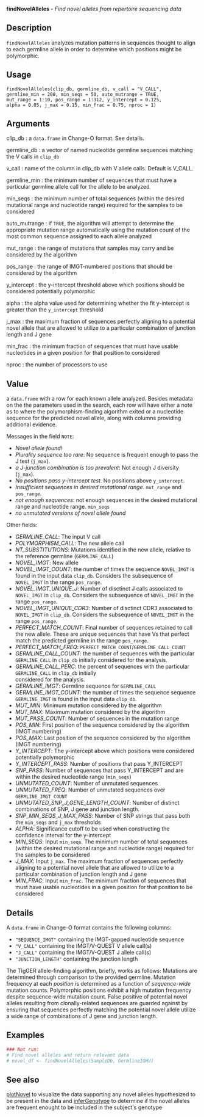 **findNovelAlleles** - *Find novel alleles from repertoire sequencing data*

Description
--------------------

`findNovelAlleles` analyzes mutation patterns in sequences thought to
align to each germline allele in order to determine which positions
might be polymorphic.


Usage
--------------------
```
findNovelAlleles(clip_db, germline_db, v_call = "V_CALL",
germline_min = 200, min_seqs = 50, auto_mutrange = TRUE,
mut_range = 1:10, pos_range = 1:312, y_intercept = 0.125,
alpha = 0.05, j_max = 0.15, min_frac = 0.75, nproc = 1)
```

Arguments
-------------------

clip_db
:   a `data.frame` in Change-O format. See details.

germline_db
:   a vector of named nucleotide germline sequences
matching the V calls in `clip_db`

v_call
:   name of the column in clip_db with V allele calls. 
Default is V_CALL.

germline_min
:   the minimum number of sequences that must have a
particular germline allele call for the allele to
be analyzed

min_seqs
:   the minimum number of total sequences (within the
desired mutational range and nucleotide range)
required for the samples to be considered

auto_mutrange
:   if `TRUE`, the algorithm will attempt to
determine the appropriate mutation range
automatically using the mutation count of the most
common sequence assigned to each allele analyzed

mut_range
:   the range of mutations that samples may carry and
be considered by the algorithm

pos_range
:   the range of IMGT-numbered positions that should be
considered by the algorithm

y_intercept
:   the y-intercept threshold above which positions should be
considered potentially polymorphic

alpha
:   the alpha value used for determining whether the 
fit y-intercept is greater than the `y_intercept`
threshold

j_max
:   the maximum fraction of sequences perfectly aligning
to a potential novel allele that are allowed to
utilize to a particular combination of junction
length and J gene

min_frac
:   the minimum fraction of sequences that must have
usable nucleotides in a given position for that
position to considered

nproc
:   the number of processors to use




Value
-------------------

a `data.frame` with a row for each known allele analyzed.
Besides metadata on the the parameters used in the search, each row will have
either a note as to where the polymorphism-finding algorithm exited or a
nucleotide sequence for the predicted novel allele, along with columns providing
additional evidence.

Messages in the field `NOTE`:


+  *Novel allele found!* 
+  *Plurality sequence too rare*: No sequence is frequent 
enough to pass the J test (`j_max`).
+  *a J-junction combination is too prevalent*: Not enough
J diversity (`j_max`).
+  *No positions pass y-intercept test*. No positions above
`y_intercept`.
+  *Insufficient sequences in desired mutational range*. 
`mut_range` and `pos_range`.
+  *not enough sequences*:  not enough sequences in the 
desired mutational range and nucleotide range.
`min_seqs`
+  *no unmutated versions of novel allele found*


Other fields:

+  *GERMLINE_CALL*: The input V call
+  *POLYMORPHISM_CALL*: The new allele call
+  *NT_SUBSTITUTIONS*: Mutations identified in the new allele, relative
to the reference germline (`GERMLINE_CALL`)
+  *NOVEL_IMGT*: New allele
+  *NOVEL_IMGT_COUNT*:  the number of times the sequence 
`NOVEL_IMGT` is found in the input data 
`clip_db`. Considers the subsequence of 
`NOVEL_IMGT` in the range `pos_range`.  
+  *NOVEL_IMGT_UNIQUE_J*: Number of disctinct J calls associated
to `NOVEL_IMGT` in `clip_db`. Considers
the subsequence of `NOVEL_IMGT` in the range 
`pos_range`.       
+  *NOVEL_IMGT_UNIQUE_CDR3*: Number of disctinct CDR3 associated
to `NOVEL_IMGT` in `clip_db`. Considers
the subsequence of `NOVEL_IMGT` in the range 
`pos_range`.                                              
+  *PERFECT_MATCH_COUNT*: Final number of sequences retained to call 
the new allele. These are unique sequences that have 
Vs that perfect match the predicted germline in the 
range `pos_range`.
+  *PERFECT_MATCH_FREQ*: `PERFECT_MATCH_COUNT`/`GERMLINE_CALL_COUNT`
+  *GERMLINE_CALL_COUNT*: the number of sequences with the particular
`GERMLINE_CALL` in `clip_db` initially
considered for the analysis.
+  *GERMLINE_CALL_PERC*: the percent of sequences with the particular
`GERMLINE_CALL` in `clip_db` initially      
considered for the analysis.              
+  *GERMLINE_IMGT*: Germline sequence for `GERMLINE_CALL`
+  *GERMLINE_IMGT_COUNT*:  the number of times the sequence sequence
`GERMLINE_IMGT` is found in the input data 
`clip_db`.     
+  *MUT_MIN*: Minimum mutation considered by the algorithm
+  *MUT_MAX*: Maximum mutation considered by the algorithm
+  *MUT_PASS_COUNT*: Number of sequences in the mutation range
+  *POS_MIN*: First position of the sequence considered by the
algorithm (IMGT numbering)
+  *POS_MAX*: Last position of the sequence considered by the 
algorithm (IMGT numbering)
+  *Y_INTERCEPT*: The y-intercept above which positions were 
considered potentially polymorphic
+  *Y_INTERCEPT_PASS*: Number of positions that pass Y_INTERCEPT  
+  *SNP_PASS*: Number of sequences that pass Y_INTERCEPT and are
within the desired nucleotide range (`min_seqs`)   
+  *UNMUTATED_COUNT*: Number of unmutated sequences
+  *UNMUTATED_FREQ*: Number of unmutated sequences over 
`GERMLINE_IMGT_COUNT`
+  *UNMUTATED_SNP_J_GENE_LENGTH_COUNT*: Number of distinct combinations
of SNP, J gene and junction length.     
+  *SNP_MIN_SEQS_J_MAX_PASS*: Number of SNP strings that pass both the 
`min_seqs` and `j_max` thresholds                                                  
+  *ALPHA*: Significance cutoff to be used when constructing the 
confidence interval for the y-intercept
+  *MIN_SEQS*: Input `min_seqs`. The minimum number of total sequences (within the 
desired mutational range and nucleotide range) required 
for the samples to be considered
+  *J_MAX*: Input `j_max`. The maximum fraction of sequences perfectly aligning to 
a potential novel allele that are allowed to utilize to a 
particular combination of junction length and J gene
+  *MIN_FRAC*: Input `min_frac`. The minimum fraction of sequences that must have 
usable nucleotides in a given position for that position to 
be considered



Details
-------------------

A `data.frame` in Change-O format contains the following
columns:

+  `"SEQUENCE_IMGT"` containing the IMGT-gapped nucleotide sequence
+  `"V_CALL"` containing the IMGT/V-QUEST V allele call(s)
+  `"J_CALL"` containing the IMGT/V-QUEST J allele call(s)
+  `"JUNCTION_LENGTH"` containing the junction length

The TIgGER allele-finding algorithm, briefly, works as follows:
Mutations are determined through comparison to the provided germline.
Mutation frequency at each *position* is determined as a function of
*sequence-wide* mutation counts. Polymorphic positions exhibit a high
mutation frequency despite sequence-wide mutation count. False positive of
potential novel alleles resulting from clonally-related sequences are guarded
against by ensuring that sequences perfectly matching the potential novel
allele utilize a wide range of combinations of J gene and junction length.



Examples
-------------------

```R
### Not run:
# Find novel alleles and return relevant data
# novel_df <- findNovelAlleles(SampleDb, GermlineIGHV)
```



See also
-------------------

[plotNovel](plotNovel.md) to visualize the data supporting any
novel alleles hypothesized to be present in the data and
[inferGenotype](inferGenotype.md) to determine if the novel alleles are frequent
enought to be included in the subject's genotype



